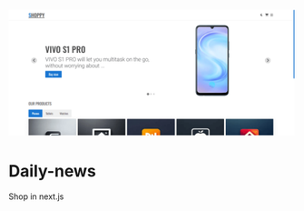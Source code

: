 # ![WebApp](https://github.com/jurekledzinski/shoppy/blob/media/images/shoppy.png?raw=true)

# Daily-news

Shop in next.js
